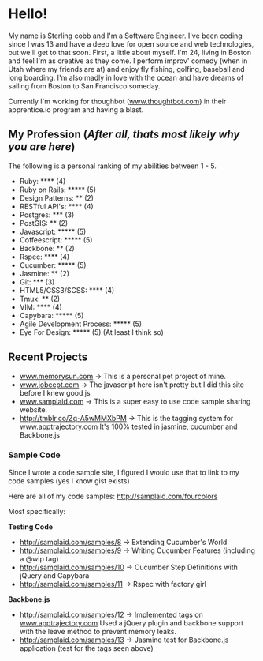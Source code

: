 # Hello!

My name is Sterling cobb and I'm a Software Engineer. I've been coding since I was 13 and have a deep love for open source and web technologies, but we'll get to that soon. First, a little about myself. I'm 24, living in Boston and feel I'm as creative as they come. I perform improv' comedy (when in Utah where my friends are at) and enjoy fly fishing, golfing, baseball and long boarding. I'm also madly in love with the ocean and have dreams of sailing from Boston to San Francisco someday.

Currently I'm working for thoughbot (www.thoughtbot.com) in their apprentice.io program and having a blast.

## My Profession (*After all, thats most likely why you are here*)
The following is a personal ranking of my abilities between 1 - 5. 

* Ruby: **** (4)
* Ruby on Rails: ***** (5)
* Design Patterns: ** (2)
* RESTful API's: **** (4)
* Postgres: *** (3)
* PostGIS: ** (2)
* Javascript: ***** (5)
* Coffeescript: ***** (5)
* Backbone: ** (2)
* Rspec: **** (4)
* Cucumber: ***** (5)
* Jasmine: ** (2)
* Git: *** (3)
* HTML5/CSS3/SCSS: **** (4)
* Tmux: ** (2)
* VIM: **** (4)
* Capybara: ***** (5)
* Agile Development Process: ***** (5)
* Eye For Design: ***** (5) (At least I think so)

## Recent Projects
* www.memorysun.com -> This is a personal pet project of mine.
* www.jobcept.com -> The javascript here isn't pretty but I did this site before I knew good js
* www.samplaid.com -> This is a super easy to use code sample sharing website.
* http://tmblr.co/Zq-A5wMMXbPM -> This is the tagging system for www.apptrajectory.com It's 100% tested in jasmine, cucumber and Backbone.js

### Sample Code
Since I wrote a code sample site, I figured I would use that to link to my code samples (yes I know gist exists)

Here are all of my code samples: 
http://samplaid.com/fourcolors

Most specifically:

**Testing Code**
* http://samplaid.com/samples/8 -> Extending Cucumber's World
* http://samplaid.com/samples/9 -> Writing Cucumber Features (including a @wip tag)
* http://samplaid.com/samples/10 -> Cucumber Step Definitions with jQuery and Capybara
* http://samplaid.com/samples/11 -> Rspec with factory girl

**Backbone.js**
* http://samplaid.com/samples/12 -> Implemented tags on www.apptrajectory.com Used a jQuery plugin and backbone support with the leave method to prevent memory leaks.
* http://samplaid.com/samples/13 -> Jasmine test for Backbone.js application (test for the tags seen above)

